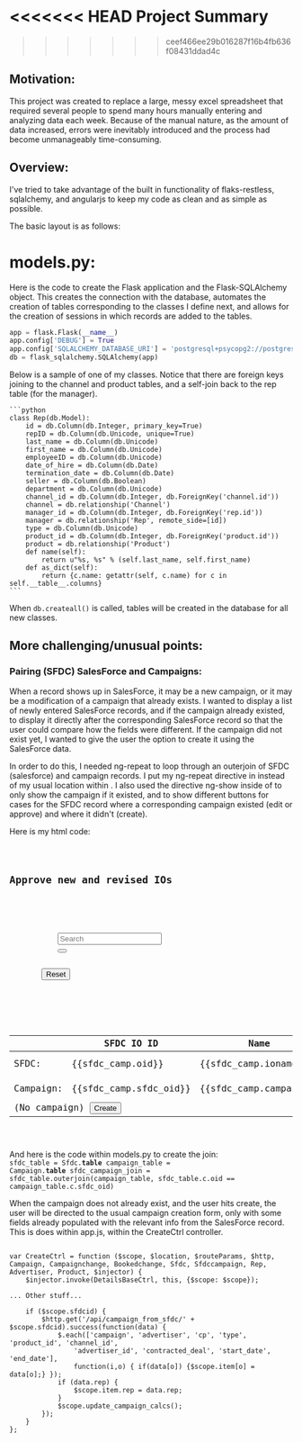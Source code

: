 <<<<<<< HEAD
Project Summary
==============
>>>>>>> ceef466ee29b016287f16b4fb636f08431ddad4c

<h2> Motivation: </h2> This project was created to replace a large, messy excel spreadsheet that required several people to spend many hours manually entering and analyzing data each week.  Because of the manual nature, as the amount of data increased, errors were inevitably introduced and the process had become unmanageably time-consuming.<h2>

<h2> Overview: </h2> I've tried to take advantage of the built in functionality of flaks-restless, sqlalchemy, and angularjs to keep my code as clean and as simple as possible.

The basic layout is as follows:

models.py:
=========
Here is the code to create the Flask application and the Flask-SQLAlchemy object.  This creates the connection with the database, automates the creation of tables corresponding to the classes I define next, and allows for the creation of sessions in which records are added to the tables.

```python
app = flask.Flask(__name__)
app.config['DEBUG'] = True
app.config['SQLALCHEMY_DATABASE_URI'] = 'postgresql+psycopg2://postgres@localhost/mydatabase11'
db = flask_sqlalchemy.SQLAlchemy(app)
```

Below is a sample of one of my classes.  Notice that there are foreign keys joining to the channel and product tables, and a self-join back to the rep table (for the manager).
<pre><code>```python
class Rep(db.Model):
    id = db.Column(db.Integer, primary_key=True)
    repID = db.Column(db.Unicode, unique=True)
    last_name = db.Column(db.Unicode)
    first_name = db.Column(db.Unicode)
    employeeID = db.Column(db.Unicode)
    date_of_hire = db.Column(db.Date)
    termination_date = db.Column(db.Date)
    seller = db.Column(db.Boolean)
    department = db.Column(db.Unicode)
    channel_id = db.Column(db.Integer, db.ForeignKey('channel.id'))
    channel = db.relationship('Channel')
    manager_id = db.Column(db.Integer, db.ForeignKey('rep.id'))
    manager = db.relationship('Rep', remote_side=[id])
    type = db.Column(db.Unicode)
    product_id = db.Column(db.Integer, db.ForeignKey('product.id'))
    product = db.relationship('Product')
    def name(self):
        return u"%s, %s" % (self.last_name, self.first_name)
    def as_dict(self):
        return {c.name: getattr(self, c.name) for c in self.__table__.columns}
```
</code></pre>
When ``` db.createall() ``` is called, tables will be created in the database for all new classes.



<h2> More challenging/unusual points: </h2>  

<h3>Pairing (SFDC) SalesForce and Campaigns:</h3>
When a record shows up in SalesForce, it may be a new campaign, or it may be a modification of a campaign that already exists.  I wanted to display a list of newly entered SalesForce records, and if the campaign already existed, to display it directly after the corresponding SalesForce record so that the user could compare how the fields were different.  If the campaign did not exist yet, I wanted to give the user the option to create it using the SalesForce data.

In order to do this, I needed ng-repeat to loop through an outerjoin of SFDC (salesforce) and campaign records.  I put my ng-repeat directive in <tbody> instead of my usual location within <tr>.  I also used the directive ng-show inside of <tr> to only show the campaign if it existed, and to show different buttons for cases for the SFDC record where a corresponding campaign existed (edit or approve) and where it didn't (create).


Here is my html code:
<pre><code>
	<h2>Approve new and revised IOs</h2>
	<form class="form-search">
	    <div class="input-append">
        	<input type="text" ng-model="query" class="input-medium search-query" placeholder="Search">
	        <button ng-click="reset()" type="submit" class="btn"><i class="icon-search"></i></button>    
	    </div>
	    <button ng-click="query=''; reset()" ng-disabled="!query" type="submit" class="btn">Reset</button>
	   	</div>
	</form>

	<table class="table table-striped table-condensed table-hover">
    	<thead>
    		<th></th>
	    	<th>SFDC IO ID</th>
    		<th>Name</th>
	    	<th>CPA/CPM</th>
	    	<th>Channel</th>
	    	<th>Advertiser</th>
	    	<th>Rep Name</th>
	    	<th>Start Date</th>
	    	<th>End Date</th>
	    	<th>Budget</th>
        	<th></th><th></th>
	    </thead>
    		<tbody ng-repeat="sfdc_camp in sfdc_camps" id="item_{{sfdc_camp.id}}" class="sfdccamp">
			<tr><td> SFDC: </td>
	            <td> {{sfdc_camp.oid}} </td>
	            <td> {{sfdc_camp.ioname}} </td>
	            <td> {{sfdc_camp.cp}} </td>
	            <td> {{sfdc_camp.channel }} </td>
	            <td> {{sfdc_camp.advertiser}} </td>
	            <td> {{sfdc_camp.owner_name}} </td>
	            <td> {{sfdc_camp.start_date | date}} </td>
	            <td> {{sfdc_camp.end_date | date}} </td>
	            <td> {{sfdc_camp.budget | currency}} </td>
	            <td></td><td></td></tr>
	            <tr ng-show="sfdc_camp.campaign"><td> Campaign: </td>
	            	<td> {{sfdc_camp.sfdc_oid}} </td>
	            	<td> {{sfdc_camp.campaign}} </td>
	            	<td> {{sfdc_camp.ccp }}</td>
	            	<td> {{sfdc_camp.channel.channel}}</td>
	            	<td> {{sfdc_camp.advertiser.advertiser }}</td>
	            	<td> {{show_name(sfdc_camp.last_name, sfdc_camp.first_name) }}</td>
	           	 	<td> {{sfdc_camp.cstart_date | date}}</td>
        	    	<td> {{sfdc_camp.cend_date | date}}</td>
            		<td> {{sfdc_camp.revised_deal | currency }}</td>
				<div><td><a href="#/edit/{{sfdc_camp.cid}}?fromsfdc={{sfdc_camp.id}}"><button>Edit</button></a></td>
	            	<td><button ng-click="approve(sfdc_camp.id)">Approve</button></td></div>
        	    </tr>
            	<tr ng-show="!sfdc_camp.campaign">
            		<td class="camp" colspan="12"> (No campaign) <a href="#/create?fromsfdc=	{{sfdc_camp.id}}"><button>Create</button></a></td>
        	    </tr>
       	    	</tbody>
	</table>
	</code></pre>

And here is the code within models.py to create the join:
<code>
sfdc_table = Sfdc.__table__
campaign_table = Campaign.__table__
sfdc_campaign_join = sfdc_table.outerjoin(campaign_table, sfdc_table.c.oid == campaign_table.c.sfdc_oid)
</code>

When the campaign does not already exist, and the user hits create, the user will be directed to the usual campaign creation form, only with some fields already populated with the relevant info from the SalesForce record.  This is does within app.js, within the CreateCtrl controller.

<pre><code>
var CreateCtrl = function ($scope, $location, $routeParams, $http, Campaign, Campaignchange, Bookedchange, Sfdc, Sfdccampaign, Rep, Advertiser, Product, $injector) { 
	$injector.invoke(DetailsBaseCtrl, this, {$scope: $scope});

... Other stuff...
    
	if ($scope.sfdcid) {
		$http.get('/api/campaign_from_sfdc/' + $scope.sfdcid).success(function(data) {
			$.each(['campaign', 'advertiser', 'cp', 'type', 'product_id', 'channel_id',
				'advertiser_id', 'contracted_deal', 'start_date', 'end_date'],
				function(i,o) {	if(data[o]) {$scope.item[o] = data[o];}	});
			if (data.rep) {
				$scope.item.rep = data.rep;
			}
	        $scope.update_campaign_calcs();
		});
	}
};
</code></pre>
